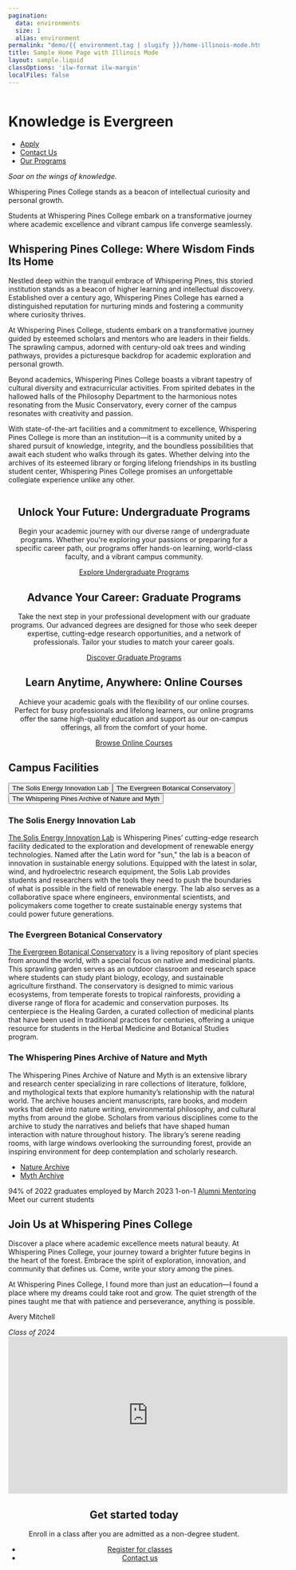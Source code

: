```yaml
---
pagination:
  data: environments
  size: 1
  alias: environment
permalink: "demo/{{ environment.tag | slugify }}/home-illinois-mode.html"
title: Sample Home Page with Illinois Mode
layout: sample.liquid
classOptions: 'ilw-format ilw-margin'
localFiles: false
---
```


<ilw-hero shadow="true" width="full">
  <img src="/img/header_image.png" alt="" slot="background">
  <h1>Knowledge is Evergreen</h1>
  <ul class="ilw-buttons">
    <li><a href="#" class="ilw-theme-blue">Apply</a></li>
    <li><a href="#" class="ilw-theme-white-orange">Contact Us</a></li>
    <li><a href="#" class="ilw-theme-white-orange">Our Programs</a></li>
  </ul>
</ilw-hero>

<ilw-content mode="introduction" theme="blue" width="full" padding="50px">
  <p><em>Soar on the wings of knowledge.</em></p>

  <p>Whispering Pines College stands as a beacon of intellectual curiosity and personal growth.</p>

  <p>Students at Whispering Pines College embark on a transformative journey where academic excellence and vibrant campus life converge seamlessly</a>.</p>
</ilw-content>

<h2>Whispering Pines College: Where Wisdom Finds Its Home</h2>

<p>Nestled deep within the tranquil embrace of Whispering Pines, this storied institution stands as a beacon of higher learning and intellectual discovery. Established over a century ago, Whispering Pines College has earned a distinguished reputation for nurturing minds and fostering a community where curiosity thrives.</p>

<p>At Whispering Pines College, students embark on a transformative journey guided by esteemed scholars and mentors who are leaders in their fields. The sprawling campus, adorned with century-old oak trees and winding pathways, provides a picturesque backdrop for academic exploration and personal growth.</p>

<p>Beyond academics, Whispering Pines College boasts a vibrant tapestry of cultural diversity and extracurricular activities. From spirited debates in the hallowed halls of the Philosophy Department to the harmonious notes resonating from the Music Conservatory, every corner of the campus resonates with creativity and passion.</p>

<p>With state-of-the-art facilities and a commitment to excellence, Whispering Pines College is more than an institution—it is a community united by a shared pursuit of knowledge, integrity, and the boundless possibilities that await each student who walks through its gates. Whether delving into the archives of its esteemed library or forging lifelong friendships in its bustling student center, Whispering Pines College promises an unforgettable collegiate experience unlike any other.</p>

<ilw-columns gap="20px">
    <ilw-card align="center">
        <img src="/img/card1.webp" alt="" slot="image">
        <h2>Unlock Your Future: Undergraduate Programs</h2>
        <p>Begin your academic journey with our diverse range of undergraduate programs. Whether you're exploring your passions or preparing for a specific career path, our programs offer hands-on learning, world-class faculty, and a vibrant campus community.</p>
        <div slot="footer"><a href="#" class="ilw-button">Explore Undergraduate Programs</a></div>
    </ilw-card>
    <ilw-card align="center">
        <img src="/img/card2.webp" alt="" slot="image">
        <h2>Advance Your Career: Graduate Programs</h2>
        <p>Take the next step in your professional development with our graduate programs. Our advanced degrees are designed for those who seek deeper expertise, cutting-edge research opportunities, and a network of professionals. Tailor your studies to match your career goals.</p>
        <div slot="footer"><a href="#" class="ilw-button">Discover Graduate Programs</a></div>
    </ilw-card>
    <ilw-card align="center">
        <img src="/img/card3.webp" alt="" slot="image">
        <h2>Learn Anytime, Anywhere: Online Courses</h2>
        <p>Achieve your academic goals with the flexibility of our online courses. Perfect for busy professionals and lifelong learners, our online programs offer the same high-quality education and support as our on-campus offerings, all from the comfort of your home.</p>
        <div slot="footer"><a href="#" class="ilw-button">Browse Online Courses</a></div>
    </ilw-card>
</ilw-columns>
<h2>Campus Facilities</h2>
<ilw-tabs theme="gray" width="auto">
<div slot="tabs"><button role="tab" aria-controls="panel1">The Solis Energy Innovation Lab</button><button role="tab" aria-controls="panel2">The Evergreen Botanical Conservatory</button><button role="tab" aria-controls="panel3">The Whispering Pines Archive of Nature and Myth</button></div>
<div id="panel1" data-ilw-tab-visible="1"> <h3>The Solis Energy Innovation Lab</h3> <p><a href="">The Solis Energy Innovation Lab</a> is Whispering Pines’ cutting-edge research facility dedicated to the exploration and development of renewable energy technologies. Named after the Latin word for "sun," the lab is a beacon of innovation in sustainable energy solutions. Equipped with the latest in solar, wind, and hydroelectric research equipment, the Solis Lab provides students and researchers with the tools they need to push the boundaries of what is possible in the field of renewable energy. The lab also serves as a collaborative space where engineers, environmental scientists, and policymakers come together to create sustainable energy systems that could power future generations.</p></div>
<div id="panel2" data-ilw-tab-visible="0"> <h3>The Evergreen Botanical Conservatory</h3> <p><a href="">The Evergreen Botanical Conservatory</a> is a living repository of plant species from around the world, with a special focus on native and medicinal plants. This sprawling garden serves as an outdoor classroom and research space where students can study plant biology, ecology, and sustainable agriculture firsthand. The conservatory is designed to mimic various ecosystems, from temperate forests to tropical rainforests, providing a diverse range of flora for academic and conservation purposes. Its centerpiece is the Healing Garden, a curated collection of medicinal plants that have been used in traditional practices for centuries, offering a unique resource for students in the Herbal Medicine and Botanical Studies program.</p></div>
<div id="panel3" data-ilw-tab-visible="0"> <h3>The Whispering Pines Archive of Nature and Myth</h3> <p>The Whispering Pines Archive of Nature and Myth is an extensive library and research center specializing in rare collections of literature, folklore, and mythological texts that explore humanity’s relationship with the natural world. The archive houses ancient manuscripts, rare books, and modern works that delve into nature writing, environmental philosophy, and cultural myths from around the globe. Scholars from various disciplines come to the archive to study the narratives and beliefs that have shaped human interaction with nature throughout history. The library’s serene reading rooms, with large windows overlooking the surrounding forest, provide an inspiring environment for deep contemplation and scholarly research.</p> <ul class="ilw-buttons"><li><a href="#">Nature Archive</a></li><li><a href="#">Myth Archive</a></li></ul></div>
</ilw-tabs>
<ilw-columns width="auto" gap="20px">
    <ilw-statistic><span slot="stat">94%</span> of 2022 graduates employed by March 2023</ilw-statistic>
    <ilw-statistic><span slot="stat">1-on-1</span> <a href="#">Alumni Mentoring</a></ilw-statistic>
    <ilw-statistic><span slot="stat">Meet</span> our current students</ilw-statistic>
</ilw-columns>
<ilw-columns gap="20px" theme="blue" width="auto" padding="0">
    <div class="ilw-image-cover-bottom"><img src="/img/feature.webp" alt=""></div>
    <ilw-content mode="inset" theme="blue">
        <h2>Join Us at Whispering Pines College</h2>
        <p>Discover a place where academic excellence meets natural beauty. At Whispering Pines College, your journey toward a brighter future begins in the heart of the forest. Embrace the spirit of exploration, innovation, and community that defines us. Come, write your story among the pines.</p>
    </ilw-content>
</ilw-columns>
<ilw-columns mode="2x1" gap="20px" width="full" padding="50px">
    <ilw-quote>
        <p slot="content">At Whispering Pines College, I found more than just an education—I found a place where my dreams could take root and grow. The quiet strength of the pines taught me that with patience and perseverance, anything is possible.</p>
        <p slot="author">Avery Mitchell</p>
        <cite slot="source">Class of 2024</cite>
    </ilw-quote>
    <ilw-video>
       <iframe width="560" height="315"
           src="https://www.youtube-nocookie.com/embed/pW8cNXyAqyI?si=X9643WrgKwDm0BTw"
           title="Progress isn't Quiet at Illinois" frameborder="0"
           allow="accelerometer; autoplay; clipboard-write; encrypted-media; gyroscope; picture-in-picture; web-share"
           referrerpolicy="strict-origin-when-cross-origin" allowfullscreen></iframe>
    </ilw-video>
</ilw-columns>
<ilw-call-to-action theme="blue-gradient" align="center">
    <img src="https://cdn.brand.illinois.edu/icons/line/white/faq.svg" alt="" slot="icon">
    <h2>Get started today</h2>
    <p>Enroll in a class after you are admitted as a non-degree student.</p>
    <ul class="ilw-buttons">
        <li><a href="#">Register <span class="ilw-sr-only">for classes</span></a></li>
        <li><a href="#">Contact us</a></li>
    </ul>
</ilw-call-to-action>
<ilw-spacer height="50px"></ilw-spacer>